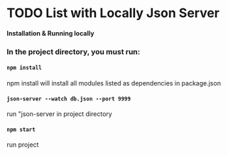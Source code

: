 # TODO List with Locally Json Server

#### Installation & Running locally

### In the project directory, you must run:

#### `npm install`
npm install will install all modules listed as dependencies in package.json

#### `json-server --watch db.json --port 9999`
run "json-server in project directory

#### `npm start`
run project
